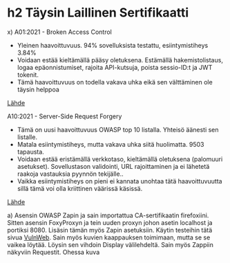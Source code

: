 # h2 Täysin Laillinen Sertifikaatti

x) A01:2021 - Broken Access Control 
       <ul>
        <li>Yleinen haavoittuvuus. 94% sovelluksista testattu, esiintymistiheys 3.84% </li>
        <li>Voidaan estää kieltämällä pääsy oletuksena. Estämällä hakemistolistaus, logaa epäonnistumiset, rajoita API-kutsuja, poista sessio-ID:t ja JWT tokenit.</li>
        <li>Tämä haavoittuvuus on todella vakava uhka eikä sen välttäminen ole täysin helppoa</li>
      </ul> 
      [Lähde](https://owasp.org/Top10/A01_2021-Broken_Access_Control/)


  A10:2021 - Server-Side Request Forgery
         <ul>
        <li>Tämä on uusi haavoittuvuus OWASP top 10 listalla. Yhteisö äänesti sen listalle.</li>
        <li>Matala esiintymistiheys, mutta vakava uhka siitä huolimatta. 9503 tapausta.</li>
        <li>Voidaan estää eristämällä verkkotaso, kieltämällä oletuksena (palomuuri asetukset). Sovellustason validointi, URL rajoittaminen ja ei lähetetä raakoja vastauksia pyynnön tekijälle..</li>
        <li>Vaikka esiintymistiheys on pieni ei kannata unohtaa tätä haavoittuvuutta sillä tämä voi olla kriittinen väärissä käsissä.</li>
      </ul> 
      [Lähde](https://owasp.org/Top10/A10_2021-Server-Side_Request_Forgery_%28SSRF%29/)


  a) Asensin OWASP Zapin ja sain importattua CA-sertifikaatin firefoxiini. Sitten asensin FoxyProxyn ja tein uuden proxyn johon asetin localhost ja portiksi 8080. Lisäsin tämän myös Zapin asetuksiin. Käytin testeihin tätä sivua [VulnWeb](http://testphp.vulnweb.com/). Sain myös kuvien kaappauksen toimimaan, mutta se se vaikea löytää. Löysin sen vihdoin Display välilehdeltä. Sain myös Zappiin näkyviin Requestit. Ohessa kuva

  
